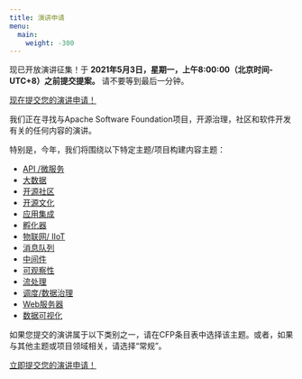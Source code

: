 ```yaml
---
title: 演讲申请
menu:
  main:
    weight: -300
---
```

现已开放演讲征集！于 **2021年5月3日，星期一，上午8:00:00（北京时间-UTC+8）之前提交提案。** 请不要等到最后一分钟。

[现在提交您的演讲申请！](https://acasia2021.jamhosted.net/)

我们正在寻找与Apache Software Foundation项目，开源治理，社区和软件开发有关的任何内容的演讲。

特别是，今年，我们将围绕以下特定主题/项目构建内容主题：

* [API /微服务](zh/tracks/api.html)
* [大数据](tracks/bigdata.html)
* [开源社区](zh/tracks/community.html)
* [开源文化](zh/tracks/culture.html)
* [应用集成](zh/tracks/integration.html)
* [孵化器](zh/tracks/incubator.html)
* [物联网/ IIoT](zh/tracks/iot.html)
* [消息队列](zh/tracks/messaging.html)
* [中间件](zh/tracks/middleware.html)
* [可观察性](tracks/observability.html)
* [流处理](zh/tracks/streaming.html)
* [调度/数据治理](zh/tracks/workflowdatagovernance.html)
* [Web服务器](zh/tracks/webserverandtomcat.html)
* [数据可视化](zh/tracks/datavisualization.html)

如果您提交的演讲属于以下类别之一，请在CFP条目表中选择该主题。或者，如果与其他主题或项目领域相关，请选择“常规”。

[立即提交您的演讲申请！](https://acasia2021.jamhosted.net/)
